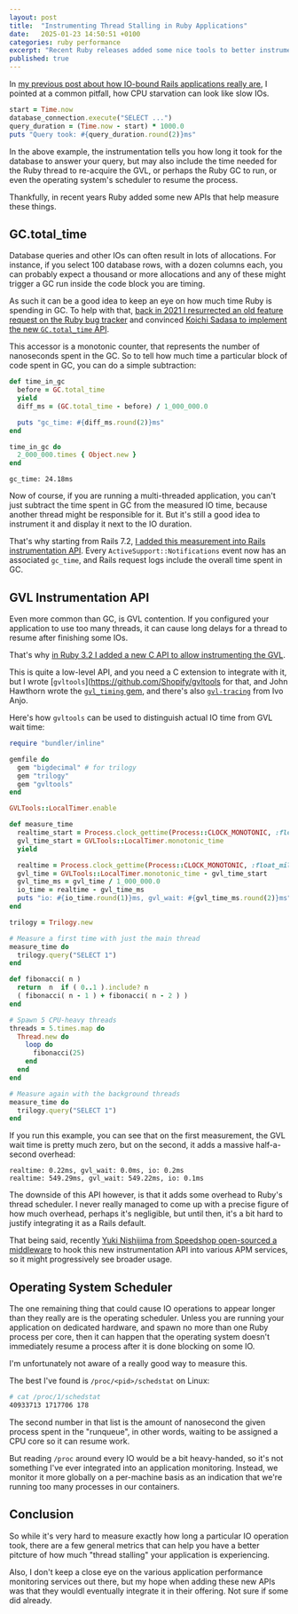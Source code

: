 ```yaml
---
layout: post
title:  "Instrumenting Thread Stalling in Ruby Applications"
date:   2025-01-23 14:50:51 +0100
categories: ruby performance
excerpt: "Recent Ruby releases added some nice tools to better instrument applications"
published: true
---
```


In [my previous post about how IO-bound Rails applications really are](https://byroot.github.io/ruby/performance/2025/01/23/the-mythical-io-bound-rails-app.html),
I pointed at a common pitfall, how CPU starvation can look like slow IOs.

```ruby
start = Time.now
database_connection.execute("SELECT ...")
query_duration = (Time.now - start) * 1000.0
puts "Query took: #{query_duration.round(2)}ms"
```

In the above example, the instrumentation tells you how long it took for the database to answer your query, but may
also include the time needed for the Ruby thread to re-acquire the GVL, or perhaps the Ruby GC to run, or even the
operating system's scheduler to resume the process.

Thankfully, in recent years Ruby added some new APIs that help measure these things.

## GC.total_time

Database queries and other IOs can often result in lots of allocations. For instance, if you select 100 database rows,
with a dozen columns each, you can probably expect a thousand or more allocations and any of these might trigger a GC
run inside the code block you are timing.

As such it can be a good idea to keep an eye on how much time Ruby is spending in GC. To help with that, [back in 2021
I resurrected an old feature request on the Ruby bug tracker](https://bugs.ruby-lang.org/issues/10917#note-4) and
convinced [Koichi Sadasa to implement the new `GC.total_time` API](https://github.com/ruby/ruby/pull/4757).

This accessor is a monotonic counter, that represents the number of nanoseconds spent in the GC. So to tell how much
time a particular block of code spent in GC, you can do a simple subtraction:

```ruby
def time_in_gc
  before = GC.total_time
  yield
  diff_ms = (GC.total_time - before) / 1_000_000.0

  puts "gc_time: #{diff_ms.round(2)}ms"
end

time_in_gc do
  2_000_000.times { Object.new }
end
```

```
gc_time: 24.18ms
```

Now of course, if you are running a multi-threaded application, you can't just subtract the time spent in GC from the
measured IO time, because another thread might be responsible for it. But it's still a good idea to instrument it
and display it next to the IO duration.

That's why starting from Rails 7.2, [I added this measurement into Rails instrumentation API](https://github.com/rails/rails/pull/51770).
Every `ActiveSupport::Notifications` event now has an associated `gc_time`, and Rails request logs include the overall time spent in GC.

## GVL Instrumentation API

Even more common than GC, is GVL contention. If you configured your application to use too many threads, it can cause
long delays for a thread to resume after finishing some IOs.

That's why [in Ruby 3.2 I added a new C API to allow instrumenting the GVL](https://bugs.ruby-lang.org/issues/18339).

This is quite a low-level API, and you need a C extension to integrate with it, but I wrote
[`gvltools`](https://github.com/Shopify/gvltools for that, and John Hawthorn wrote the
[`gvl_timing` gem](https://github.com/jhawthorn/gvl_timing), and there's
also [`gvl-tracing`](https://github.com/ivoanjo/gvl-tracing) from Ivo Anjo.

Here's how `gvltools` can be used to distinguish actual IO time from GVL wait time:

```ruby
require "bundler/inline"

gemfile do
  gem "bigdecimal" # for trilogy
  gem "trilogy"
  gem "gvltools"
end

GVLTools::LocalTimer.enable

def measure_time
  realtime_start = Process.clock_gettime(Process::CLOCK_MONOTONIC, :float_millisecond)
  gvl_time_start = GVLTools::LocalTimer.monotonic_time
  yield

  realtime = Process.clock_gettime(Process::CLOCK_MONOTONIC, :float_millisecond) - realtime_start
  gvl_time = GVLTools::LocalTimer.monotonic_time - gvl_time_start
  gvl_time_ms = gvl_time / 1_000_000.0
  io_time = realtime - gvl_time_ms
  puts "io: #{io_time.round(1)}ms, gvl_wait: #{gvl_time_ms.round(2)}ms"
end

trilogy = Trilogy.new

# Measure a first time with just the main thread
measure_time do
  trilogy.query("SELECT 1")
end

def fibonacci( n )
  return  n  if ( 0..1 ).include? n
  ( fibonacci( n - 1 ) + fibonacci( n - 2 ) )
end

# Spawn 5 CPU-heavy threads
threads = 5.times.map do
  Thread.new do
    loop do
      fibonacci(25)
    end
  end
end

# Measure again with the background threads
measure_time do
  trilogy.query("SELECT 1")
end
```

If you run this example, you can see that on the first measurement, the GVL wait time is pretty much zero,
but on the second, it adds a massive half-a-second overhead:

```
realtime: 0.22ms, gvl_wait: 0.0ms, io: 0.2ms
realtime: 549.29ms, gvl_wait: 549.22ms, io: 0.1ms
```

The downside of this API however, is that it adds some overhead to Ruby's thread scheduler. I never really managed to
come up with a precise figure of how much overhead, perhaps it's negligible, but until then, it's a bit hard to justify
integrating it as a Rails default.

That being said, recently [Yuki Nishijima from Speedshop open-sourced a middleware](https://github.com/speedshop/gvl_metrics_middleware/tree/main)
to hook this new instrumentation API into various APM services, so it might progressively see broader usage.

## Operating System Scheduler

The one remaining thing that could cause IO operations to appear longer than they really are is the operating scheduler.
Unless you are running your application on dedicated hardware, and spawn no more than one Ruby process per core, then
it can happen that the operating system doesn't immediately resume a process after it is done blocking on some IO.

I'm unfortunately not aware of a really good way to measure this.

The best I've found is `/proc/<pid>/schedstat` on Linux:

```bash
# cat /proc/1/schedstat
40933713 1717706 178
```

The second number in that list is the amount of nanosecond the given process spent in the "runqueue", in other words,
waiting to be assigned a CPU core so it can resume work.

But reading `/proc` around every IO would be a bit heavy-handed, so it's not something I've ever integrated into an
application monitoring. Instead, we monitor it more globally on a per-machine basis as an indication that we're running
too many processes in our containers.

## Conclusion

So while it's very hard to measure exactly how long a particular IO operation took, there are a few general metrics
that can help you have a better pitcture of how much "thread stalling" your application is experiencing.

Also, I don't keep a close eye on the various application performance monitoring services out there, but my hope when
adding these new APIs was that they wouldl eventually integrate it in their offering. Not sure if some did already.
